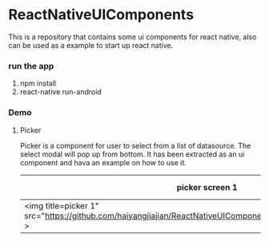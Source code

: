# ReactNativeUIComponents
This is a repository that contains some ui components for react native, also can be used as a example to start up react native.
### run the app

1. npm install
2. react-native run-android

### Demo

1. Picker 
	
	Picker is a component for user to select from a list of datasource. The select modal will pop up from bottom. It has been extracted as an ui component and hava an example on how to use it.


	picker screen 1 | picker screen2
	------- | ---- 
	<img title=picker 1" src="https://github.com/haiyangjiajian/ReactNativeUIComponents/blob/master/img/picker2.png" > | <img title="picker 2" src="https://github.com/haiyangjiajian/ReactNativeUIComponents/blob/master/img/picker2.png" >

